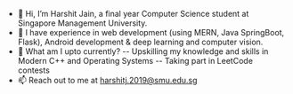 - 👋 Hi, I’m Harshit Jain, a final year Computer Science student at Singapore Management University. 
- 👀 I have experience in web development (using MERN, Java SpringBoot, Flask), Android development & deep learning and computer vision. 
- 🌱 What am I upto currently?
  -- Upskilling my knowledge and skills in Modern C++ and Operating Systems
  -- Taking part in LeetCode contests
- 📫 Reach out to me at harshitj.2019@smu.edu.sg

<!---
harshitjain9/harshitjain9 is a ✨ special ✨ repository because its `README.md` (this file) appears on your GitHub profile.
You can click the Preview link to take a look at your changes.
--->
